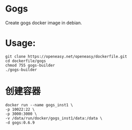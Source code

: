 Gogs
==========

Create gogs docker image in debian.

# Usage:
```shell
git clone https://openeasy.net/openeasy/dockerfile.git
cd dockerfile/gogs
chmod 755 gogs-builder
./gogs-builder
```

# 创建容器
```shell
docker run --name gogs_inst1 \
-p 10022:22 \
-p 3000:3000 \
-v /data/run/docker/gogs_inst1/data:/data \
-d gogs:0.6.9
```
